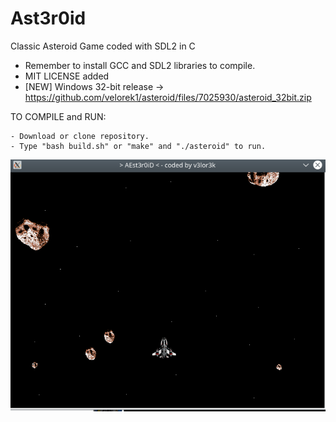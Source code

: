 # Ast3r0id
Classic Asteroid Game coded with SDL2 in C
* Remember to install GCC and SDL2 libraries to compile.
* MIT LICENSE added
* [NEW] Windows 32-bit release -> https://github.com/velorek1/asteroid/files/7025930/asteroid_32bit.zip

TO COMPILE and RUN:  

    - Download or clone repository.
    - Type "bash build.sh" or "make" and "./asteroid" to run.   
    
![Alt text](screenshot.png?raw=true "Demo")
